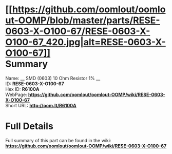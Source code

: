 
[[https://github.com/oomlout/oomlout-OOMP/blob/master/parts/RESE-0603-X-O100-67/RESE-0603-X-O100-67_420.jpg|alt=RESE-0603-X-O100-67]]     
Summary
=================
  
Name: __ SMD (0603) 10 Ohm Resistor 1% __    
ID: __RESE-0603-X-O100-67__   
Hex ID: __R6100A__   
WebPage: __https://github.com/oomlout/oomlout-OOMP/wiki/RESE-0603-X-O100-67__   
Short URL: __http://oom.lt/R6100A__   

Full Details
==========================
Full summary of this part can be found in the wiki:   
__https://github.com/oomlout/oomlout-OOMP/wiki/RESE-0603-X-O100-67__    

